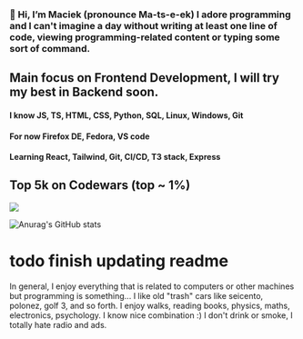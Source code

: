 ### 👋 Hi, I’m Maciek (pronounce  Ma-ts-e-ek) I adore programming and I can't imagine a day without writing at least one line of code, viewing programming-related content or typing some sort of command.

## Main focus on Frontend Development, I will try my best in Backend soon.

#### I know JS, TS, HTML, CSS, Python, SQL, Linux, Windows, Git

#### For now Firefox DE, Fedora, VS code

#### Learning React, Tailwind, Git, CI/CD, T3 stack, Express

## Top 5k on Codewars (top ~ 1%)
<img src=https://www.codewars.com/users/maciek367/badges/large>

![Anurag's GitHub stats](https://github-readme-stats.vercel.app/api?username=maciek367&count_private=true&theme=radical)

# todo finish updating readme

In general, I enjoy everything that is related to computers or other machines but programming is something...
I like old "trash" cars like seicento, polonez, golf 3, and so forth. I enjoy walks, reading books, physics, maths, electronics, psychology. I know nice combination :)
I don't drink or smoke, I totally hate radio and ads.
